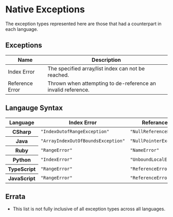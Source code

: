 # Native Exceptions

The exception types represented here are those that had a counterpart in each language.

## Exceptions

<table>
    <thead>
        <th>Name</th>
        <th>Description</th>
    </thead>
        <tr>
            <td>Index Error</td>
            <td>The specified array/list index can not be reached.</td>
        </tr>
        <tr>
            <td>Reference Error</td>
            <td>Thrown when attempting to de-reference an invalid reference.</td>
        </tr>
</table>

## Langauge Syntax

<table>
    <thead>
        <th>Language</th>
        <th>Index Error</th>
        <th>Referance Error</th>
    </thead>
    <tbody>
        <tr>
            <th>CSharp</th>
            <td><code>"IndexOutofRangeException"</code></td>
            <td><code>"NullReferenceException"</code></td>
        </tr>
        <tr>
            <th>Java</th>
            <td><code>"ArrayIndexOutOfBoundsException"</code></td>
            <td><code>"NullPointerException"</code></td>
        </tr>
        <tr>
            <th>Ruby</th>
            <td><code>"RangeError"</code></td>
            <td><code>"NameError"</code></td>
        </tr>
        <tr>
            <th>Python</th>
            <td><code>"IndexError"</code></td>
            <td><code>"UnboundLocalError"</code></td>
        </tr>
        <tr>
            <th>TypeScript</th>
            <td><code>"RangeError"</code></td>
            <td><code>"ReferenceError"</code></td>
        </tr>
        <tr>
            <th>JavaScript</th>
            <td><code>"RangeError"</code></td>
            <td><code>"ReferenceError"</code></td>
        </tr>
    </tbody>
</table>

## Errata
- This list is not fully inclusive of all exception types across all languages.
